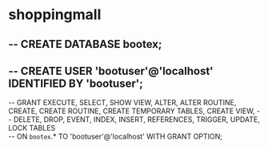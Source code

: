 # shoppingmall
-- CREATE DATABASE bootex;
-- 
-- CREATE USER 'bootuser'@'localhost' IDENTIFIED BY 'bootuser';
-- 
-- GRANT EXECUTE, SELECT, SHOW VIEW, ALTER, ALTER ROUTINE, CREATE, CREATE ROUTINE, CREATE TEMPORARY TABLES, CREATE VIEW, 
-- DELETE, DROP, EVENT, INDEX, INSERT, REFERENCES, TRIGGER, UPDATE, LOCK TABLES  
-- ON `bootex`.* TO 'bootuser'@'localhost' WITH GRANT OPTION;

<link rel="stylesheet" href="https://cdnjs.cloudflare.com/ajax/libs/font-awesome/4.7.0/css/font-awesome.css" integrity="sha512-5A8nwdMOWrSz20fDsjczgUidUBR8liPYU+WymTZP1lmY9G6Oc7HlZv156XqnsgNUzTyMefFTcsFH/tnJE/+xBg==" crossorigin="anonymous" referrerpolicy="no-referrer" />

